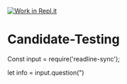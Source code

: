 [![Work in Repl.it](https://classroom.github.com/assets/work-in-replit-14baed9a392b3a25080506f3b7b6d57f295ec2978f6f33ec97e36a161684cbe9.svg)](https://classroom.github.com/online_ide?assignment_repo_id=4123275&assignment_repo_type=AssignmentRepo)
# Candidate-Testing

Const input = require('readline-sync');

let info = input.question(")